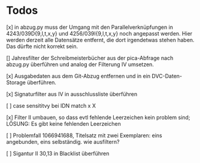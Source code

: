 # Todos

[x] in abzug.py muss der Umgang mit den Parallelverknüpfungen in 4243/039D{9,l,t,x,y} und 4256/039I{9,l,t,x,y} noch angepasst werden. Hier werden derzeit alle Datensätze entfernt, die dort irgendetwas stehen haben. Das dürfte nicht korrekt sein.

[] Jahresfilter der Schreibmeisterbücher aus der pica-Abfrage nach abzug.py überführen und analog der Filterung IV umsetzen.

[x] Ausgabedaten aus dem Git-Abzug entfernen und in ein DVC-Daten-Storage überführen.

[x] Signaturfilter aus IV in ausschlussliste überführen

[ ] case sensititvy bei IDN match x X

[x] Filter II umbauen, so dass evtl fehlende Leerzeichen kein problem sind; LÖSUNG: Es gibt keine fehlenden Leerzeichen

[ ] Problemfall 1066941688, Titelsatz mit zwei Exemplaren: eins angebunden, eins selbständig. wie ausfiltern?

[ ] Sigantur II 30,13 in Blacklist überführen